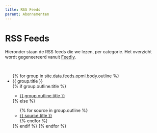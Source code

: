 ```yaml
---
title: RSS Feeds
parent: Abonnementen
---
```


# RSS Feeds

Hieronder staan de RSS feeds die we lezen, per categorie. Het overzicht wordt gegeneereerd vanuit [Feedly](https://feedly.com).

<br>
<ul>
{% for group in site.data.feeds.opml.body.outline %}
    <li>{{ group.title }}</li>
    {% if group.outline.title %}
        <ul>
            <li><a target="_blank" href="{{ group.outline.htmlUrl }}">{{ group.outline.title }}</a></li>
        </ul>
    {% else %}
        <ul>
        {% for source in group.outline %}
            <li><a target="_blank" href="{{ source.htmlUrl }}">{{ source.title }}</a></li>
        {% endfor %}
        </ul>
    {% endif %}
{% endfor %}
</ul>
